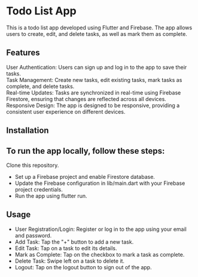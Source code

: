 # Todo List App
This is a todo list app developed using Flutter and Firebase. The app allows users to create, edit, and delete tasks, as well as mark them as complete. <br />

## Features
User Authentication: Users can sign up and log in to the app to save their tasks. <br />
Task Management: Create new tasks, edit existing tasks, mark tasks as complete, and delete tasks. <br />
Real-time Updates: Tasks are synchronized in real-time using Firebase Firestore, ensuring that changes are reflected across all devices. <br />
Responsive Design: The app is designed to be responsive, providing a consistent user experience on different devices. <br />

## Installation
## To run the app locally, follow these steps:

Clone this repository.
- Set up a Firebase project and enable Firestore database.
- Update the Firebase configuration in lib/main.dart with your Firebase project credentials.
- Run the app using flutter run.
## Usage
- User Registration/Login: Register or log in to the app using your email and password.
- Add Task: Tap the "+" button to add a new task.
- Edit Task: Tap on a task to edit its details.
- Mark as Complete: Tap on the checkbox to mark a task as complete.
- Delete Task: Swipe left on a task to delete it.
- Logout: Tap on the logout button to sign out of the app.
